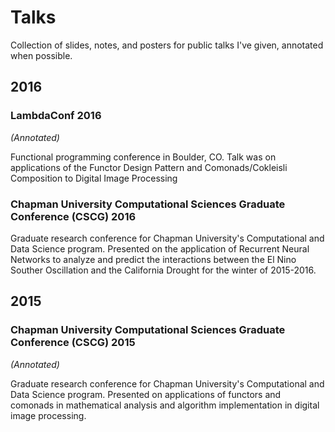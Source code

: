 Talks
=====

Collection of slides, notes, and posters for public talks I've given, annotated
when possible.

2016
----

### LambdaConf 2016

*(Annotated)*

Functional programming conference in Boulder, CO.  Talk was on applications of
the Functor Design Pattern and Comonads/Cokleisli Composition to Digital Image
Processing

### Chapman University Computational Sciences Graduate Conference (CSCG) 2016

Graduate research conference for Chapman University's Computational and Data
Science program.  Presented on the application of Recurrent Neural Networks to
analyze and predict the interactions between the El Nino Souther Oscillation
and the California Drought for the winter of 2015-2016.

2015
----

### Chapman University Computational Sciences Graduate Conference (CSCG) 2015

*(Annotated)*

Graduate research conference for Chapman University's Computational and Data
Science program.  Presented on applications of functors and comonads in
mathematical analysis and algorithm implementation in digital image
processing.

